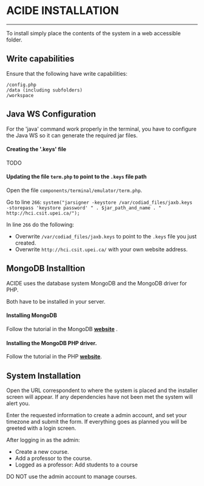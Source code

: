 # ACIDE INSTALLATION
----------------------------------------------------------------------

To install simply place the contents of the system in a web accessible
folder.


## Write capabilities

Ensure that the following have write capabilities:

    /config.php
    /data (including subfolders)
    /workspace

## Java WS Configuration

For the 'java' command work properly in the terminal, you have to configure the Java WS so it can generate the required jar files.

#### Creating the '.keys' file

  TODO

#### Updating the file `term.php` to point to the `.keys` file path

Open the file `components/terminal/emulator/term.php`.

Go to line `266`:
  `system("jarsigner -keystore /var/codiad_files/jaxb.keys -storepass 'keystore password' " . $jar_path_and_name . " http://hci.csit.upei.ca/");`

In line `266` do the following:
  - Overwrite `/var/codiad_files/jaxb.keys` to point to the `.keys` file you just created.
  - Overwrite `http://hci.csit.upei.ca/` with your own website address.


## MongoDB Installtion

ACIDE uses the database system MongoDB and the MongoDB driver for PHP. 

Both have to be installed in your server.

#### Installing MongoDB

Follow the tutorial in the MongoDB **[website](http://docs.mongodb.org/manual/tutorial/install-mongodb-on-ubuntu/)** .

#### Installing the MongoDB PHP driver.

Follow the tutorial in the PHP **[website](http://php.net/manual/en/mongo.installation.php)**.

## System Installation
    
Open the URL correspondent to where the system is placed and the
installer screen will appear. If any dependencies have not been met the
system will alert you.

Enter the requested information to create a admin account, and
set your timezone and submit the form. If everything goes as planned 
you will be greeted with a login screen.

After logging in as the admin:

 - Create a new course.
 - Add a professor to the course.
 - Logged as a professor: Add students to a course
 
 
DO NOT use the admin account to manage courses.

